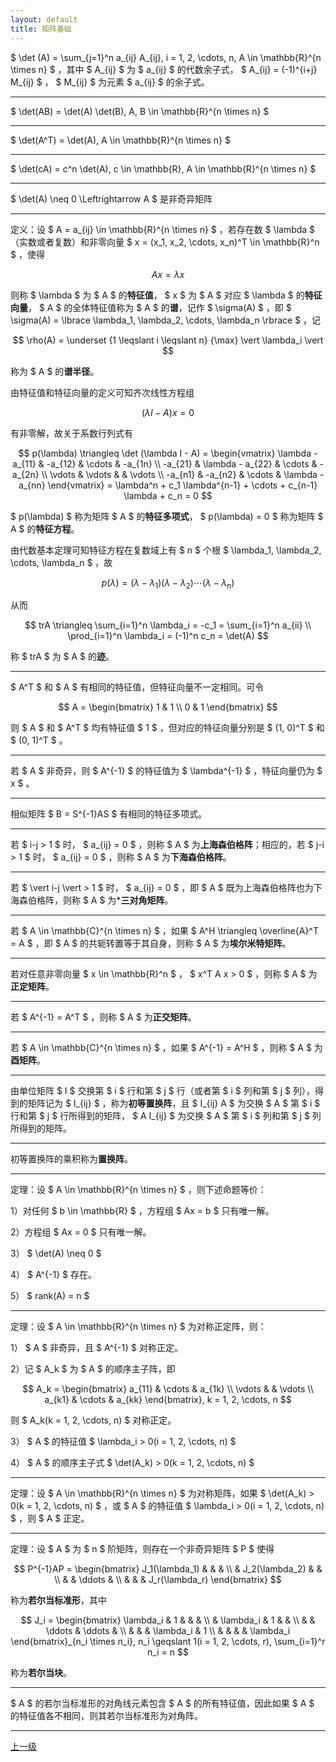 ```yaml
---
layout: default
title: 矩阵基础
---
```


$ \det (A) = \sum_{j=1}^n a_{ij} A_{ij}, i = 1, 2, \cdots, n, A \in \mathbb{R}^{n \times n} $ ，其中 $ A_{ij} $ 为 $ a_{ij} $ 的代数余子式， $ A_{ij} = (-1)^{i+j} M_{ij} $ ， $ M_{ij} $ 为元素 $ a_{ij} $ 的余子式。

* * *

$ \det(AB) = \det(A) \det(B), A, B \in \mathbb{R}^{n \times n} $

* * *

$ \det(A^T) = \det(A), A \in \mathbb{R}^{n \times n} $

* * *

$ \det(cA) = c^n \det(A), c \in \mathbb{R}, A \in \mathbb{R}^{n \times n} $

* * *

$ \det(A) \neq 0 \Leftrightarrow A $ 是非奇异矩阵

* * *

定义：设 $ A = a_{ij} \in \mathbb{R}^{n \times n} $ ，若存在数 $ \lambda $ （实数或者复数）和非零向量 $ x = (x_1, x_2, \cdots, x_n)^T \in \mathbb{R}^n $ ，使得

$$
A x = \lambda x
$$

则称 $ \lambda $ 为 $ A $ 的**特征值**， $ x $ 为 $ A $ 对应 $ \lambda $ 的**特征向量**， $ A $ 的全体特征值称为 $ A $ 的**谱**，记作 $ \sigma(A) $ ，即 $ \sigma(A) = \lbrace \lambda_1, \lambda_2, \cdots, \lambda_n \rbrace $ ，记

$$
\rho(A) = \underset {1 \leqslant i \leqslant n} {\max} \vert \lambda_i \vert
$$

称为 $ A $ 的**谱半径**。

由特征值和特征向量的定义可知齐次线性方程组

$$
(\lambda I - A) x = 0
$$

有非零解，故关于系数行列式有

$$
p(\lambda) \triangleq \det (\lambda I - A) = \begin{vmatrix}
\lambda - a_{11}    & -a_{12}           & \cdots    & -a_{1n}           \\
-a_{21}             & \lambda - a_{22}  & \cdots    & -a_{2n}           \\
\vdots              & \vdots            &           & \vdots            \\
-a_{n1}             & -a_{n2}           & \cdots    & \lambda - a_{nn}
\end{vmatrix} = \lambda^n + c_1 \lambda^{n-1} + \cdots + c_{n-1} \lambda + c_n = 0
$$

$ p(\lambda) $ 称为矩阵 $ A $ 的**特征多项式**， $ p(\lambda) = 0 $ 称为矩阵 $ A $ 的**特征方程**。

由代数基本定理可知特征方程在复数域上有 $ n $ 个根 $ \lambda_1, \lambda_2, \cdots, \lambda_n $ ，故

$$
p(\lambda) = (\lambda - \lambda_1)(\lambda - \lambda_2)\cdots(\lambda - \lambda_n)
$$

从而

$$
trA \triangleq \sum_{i=1}^n \lambda_i = -c_1 = \sum_{i=1}^n a_{ii} \\
\prod_{i=1}^n \lambda_i = (-1)^n c_n = \det(A)
$$

称 $ trA $ 为 $ A $ 的**迹**。

* * *

$ A^T $ 和 $ A $ 有相同的特征值，但特征向量不一定相同。可令

$$
A = \begin{bmatrix}
1 & 1 \\
0 & 1
\end{bmatrix}
$$

则 $ A $ 和 $ A^T $ 均有特征值 $ 1 $ ，但对应的特征向量分别是 $ (1, 0)^T $ 和 $ (0, 1)^T $ 。

* * *

若 $ A $ 非奇异，则 $ A^{-1} $ 的特征值为 $ \lambda^{-1} $ ，特征向量仍为 $ x $ 。

* * *

相似矩阵 $ B = S^{-1}AS $ 有相同的特征多项式。

* * *

若 $ i-j > 1 $ 时， $ a_{ij} = 0 $ ，则称 $ A $ 为**上海森伯格阵**；相应的，若 $ j-i > 1 $ 时， $ a_{ij} = 0 $ ，则称 $ A $ 为**下海森伯格阵**。

* * *

若 $ \vert i-j \vert > 1 $ 时， $ a_{ij} = 0 $ ，即 $ A $ 既为上海森伯格阵也为下海森伯格阵，则称 $ A $ 为***三对角矩阵**。

* * *

若 $ A \in \mathbb{C}^{n \times n} $ ，如果 $ A^H \triangleq \overline{A}^T = A $ ，即 $ A $ 的共轭转置等于其自身，则称 $ A $ 为**埃尔米特矩阵**。

* * *

若对任意非零向量 $ x \in \mathbb{R}^n $ ， $ x^T A x > 0 $ ，则称 $ A $ 为**正定矩阵**。

* * *

若 $ A^{-1} = A^T $ ，则称 $ A $ 为**正交矩阵**。

* * *

若 $ A \in \mathbb{C}^{n \times n} $ ，如果 $ A^{-1} = A^H $ ，则称 $ A $ 为**酉矩阵**。

* * *

由单位矩阵 $ I $ 交换第 $ i $ 行和第 $ j $ 行（或者第 $ i $ 列和第 $ j $ 列），得到的矩阵记为 $ I_{ij} $ ，称为**初等置换阵**，且 $ I_{ij} A $ 为交换 $ A $ 第 $ i $ 行和第 $ j $ 行所得到的矩阵， $ A I_{ij} $ 为交换 $ A $ 第 $ i $ 列和第 $ j $ 列所得到的矩阵。

* * *

初等置换阵的乘积称为**置换阵**。

* * *

定理：设 $ A \in \mathbb{R}^{n \times n} $ ，则下述命题等价：

1）对任何 $ b \in \mathbb{R} $ ，方程组 $ Ax = b $ 只有唯一解。

2）方程组 $ Ax = 0 $ 只有唯一解。

3） $ \det(A) \neq 0 $ 

4） $ A^{-1} $ 存在。

5） $ rank(A) = n $ 

* * *

定理：设 $ A \in \mathbb{R}^{n \times n} $ 为对称正定阵，则：

1） $ A $ 非奇异，且 $ A^{-1} $ 对称正定。

2）记 $ A_k $ 为 $ A $ 的顺序主子阵，即

$$
A_k = \begin{bmatrix}
a_{11} & \cdots & a_{1k} \\
\vdots &        & \vdots \\
a_{k1} & \cdots & a_{kk}
\end{bmatrix}, k = 1, 2, \cdots, n
$$

则 $ A_k(k = 1, 2, \cdots, n) $ 对称正定。

3） $ A $ 的特征值 $ \lambda_i > 0(i = 1, 2, \cdots, n) $ 

4） $ A $ 的顺序主子式 $ \det(A_k) > 0(k = 1, 2, \cdots, n) $ 

* * *

定理：设 $ A \in \mathbb{R}^{n \times n} $ 为对称矩阵，如果 $ \det(A_k) > 0(k = 1, 2, \cdots, n) $ ，或 $ A $ 的特征值 $ \lambda_i > 0(i = 1, 2, \cdots, n) $ ，则 $ A $ 正定。

* * *

定理：设 $ A $ 为 $ n $ 阶矩阵，则存在一个非奇异矩阵 $ P $ 使得

$$
P^{-1}AP = \begin{bmatrix}
J_1(\lambda_1)  &                   &           &               \\
                & J_2(\lambda_2)    &           &               \\
                &                   & \ddots    &               \\
                &                   &           & J_r(\lambda_r)
\end{bmatrix}
$$

称为**若尔当标准形**，其中

$$
J_i = \begin{bmatrix}
\lambda_i   & 1         &           &           &           \\
            & \lambda_i & 1         &           &           \\
            &           & \ddots    & \ddots    &           \\
            &           &           & \lambda_i & 1         \\
            &           &           &           & \lambda_i
\end{bmatrix}_{n_i \times n_i}, n_i \geqslant 1(i = 1, 2, \cdots, r), \sum_{i=1}^r n_i = n
$$

称为**若尔当块**。

* * *

$ A $ 的若尔当标准形的对角线元素包含 $ A $ 的所有特征值，因此如果 $ A $ 的特征值各不相同，则其若尔当标准形为对角阵。

* * *

[上一级](./../index.html)
